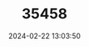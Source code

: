 ---
title: "35458"
category: "Solanum cajanumense"
draft: false
date: 2024-02-22 13:03:50
languages:
  Spanish; Castilian: ["Pepino", "Sacha Tomate", "Tomate Silvestre", "Casana"]
---